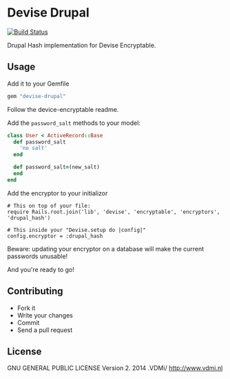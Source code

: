 # Devise Drupal

[![Build Status](https://travis-ci.org/VDMi/devise-drupal.png?branch=master)](https://travis-ci.org/VDMi/devise-drupal)

Drupal Hash implementation for Devise Encryptable.

## Usage

Add it to your Gemfile

```ruby
gem "devise-drupal"
```

Follow the device-encryptable readme.

Add the `password_salt` methods to your model:

```ruby
class User < ActiveRecord::Base
  def password_salt
    'no salt'
  end

  def password_salt=(new_salt)
  end
end
```

Add the encryptor to your initializor

```
# This on top of your file:
require Rails.root.join('lib', 'devise', 'encryptable', 'encryptors', 'drupal_hash')

# This inside your "Devise.setup do |config|"
config.encryptor = :drupal_hash
```

Beware: updating your encryptor on a database will make the current passwords unusable!

And you're ready to go!

## Contributing

* Fork it
* Write your changes
* Commit
* Send a pull request

## License

GNU GENERAL PUBLIC LICENSE Version 2. 2014 .VDMi/ http://www.vdmi.nl

